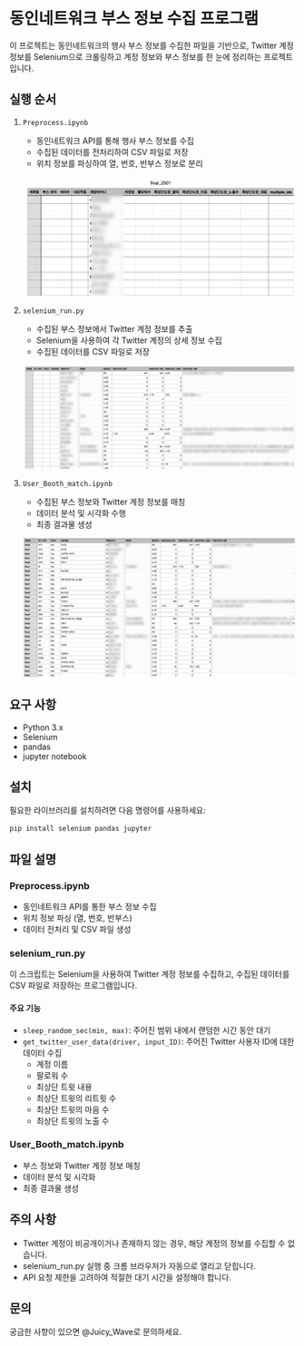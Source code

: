 # 동인네트워크 부스 정보 수집 프로그램

이 프로젝트는 동인네트워크의 행사 부스 정보를 수집한 파일을 기반으로, Twitter 계정 정보를 Selenium으로 크롤링하고 계정 정보와 부스 정보를 한 눈에 정리하는 프로젝트입니다.

## 실행 순서

1. `Preprocess.ipynb`
   - 동인네트워크 API를 통해 행사 부스 정보를 수집
   - 수집된 데이터를 전처리하여 CSV 파일로 저장
   - 위치 정보를 파싱하여 열, 번호, 반부스 정보로 분리

   ![Preprocess 결과](asset/preprocess_result.png)

2. `selenium_run.py`
   - 수집된 부스 정보에서 Twitter 계정 정보를 추출
   - Selenium을 사용하여 각 Twitter 계정의 상세 정보 수집
   - 수집된 데이터를 CSV 파일로 저장

   ![Selenium 실행 결과](asset/run_selenium_result.png)

3. `User_Booth_match.ipynb`
   - 수집된 부스 정보와 Twitter 계정 정보를 매칭
   - 데이터 분석 및 시각화 수행
   - 최종 결과물 생성

   ![최종 결과물](asset/final_result.png)

## 요구 사항

- Python 3.x
- Selenium
- pandas
- jupyter notebook

## 설치

필요한 라이브러리를 설치하려면 다음 명령어를 사용하세요:

```sh
pip install selenium pandas jupyter
```

## 파일 설명

### Preprocess.ipynb
- 동인네트워크 API를 통한 부스 정보 수집
- 위치 정보 파싱 (열, 번호, 반부스)
- 데이터 전처리 및 CSV 파일 생성

### selenium_run.py
이 스크립트는 Selenium을 사용하여 Twitter 계정 정보를 수집하고, 수집된 데이터를 CSV 파일로 저장하는 프로그램입니다.

#### 주요 기능
- `sleep_random_sec(min, max)`: 주어진 범위 내에서 랜덤한 시간 동안 대기
- `get_twitter_user_data(driver, input_ID)`: 주어진 Twitter 사용자 ID에 대한 데이터 수집
  - 계정 이름
  - 팔로워 수
  - 최상단 트윗 내용
  - 최상단 트윗의 리트윗 수
  - 최상단 트윗의 마음 수
  - 최상단 트윗의 노출 수

### User_Booth_match.ipynb
- 부스 정보와 Twitter 계정 정보 매칭
- 데이터 분석 및 시각화
- 최종 결과물 생성

## 주의 사항

- Twitter 계정이 비공개이거나 존재하지 않는 경우, 해당 계정의 정보를 수집할 수 없습니다.
- selenium_run.py 실행 중 크롬 브라우저가 자동으로 열리고 닫힙니다.
- API 요청 제한을 고려하여 적절한 대기 시간을 설정해야 합니다.

## 문의

궁금한 사항이 있으면 @Juicy_Wave로 문의하세요.

